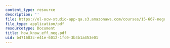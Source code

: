 ```yaml
---
content_type: resource
description: ''
file: https://ol-ocw-studio-app-qa.s3.amazonaws.com/courses/15-667-negotiation-and-conflict-management-spring-2001/b471683ce41e60121fc03b3b1a453e01_how_know_eff_neg.pdf
file_type: application/pdf
resourcetype: Document
title: how_know_eff_neg.pdf
uid: b471683c-e41e-6012-1fc0-3b3b1a453e01
---
```

